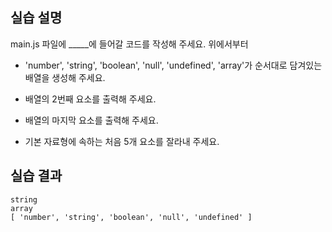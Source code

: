 ## 실습 설명

main.js 파일에 _____에 들어갈 코드를 작성해 주세요. 위에서부터

-   'number', 'string', 'boolean', 'null', 'undefined', 'array'가 순서대로 담겨있는 배열을 생성해 주세요.

-   배열의 2번째 요소를 출력해 주세요.

-   배열의 마지막 요소를 출력해 주세요.

-   기본 자료형에 속하는 처음 5개 요소를 잘라내 주세요.

## 실습 결과

```
string
array
[ 'number', 'string', 'boolean', 'null', 'undefined' ]
```